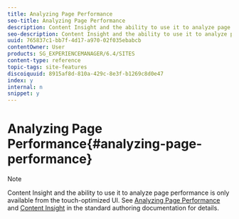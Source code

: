```yaml
---
title: Analyzing Page Performance
seo-title: Analyzing Page Performance
description: Content Insight and the ability to use it to analyze page performance is only available from the touch-optimized UI.
seo-description: Content Insight and the ability to use it to analyze page performance is only available from the touch-optimized UI.
uuid: 765837c1-bb7f-4d17-a970-02f035ebabcb
contentOwner: User
products: SG_EXPERIENCEMANAGER/6.4/SITES
content-type: reference
topic-tags: site-features
discoiquuid: 8915af8d-810a-429c-8e3f-b1269c8d0e47
index: y
internal: n
snippet: y
---
```


# Analyzing Page Performance{#analyzing-page-performance}

>[!NOTE]
>
>Content Insight and the ability to use it to analyze page performance is only available from the touch-optimized UI. See [Analyzing Page Performance](../../../sites/authoring/using/ci-analyze.md) and [Content Insight](../../../sites/authoring/using/content-insights.md) in the standard authoring documentation for details.

